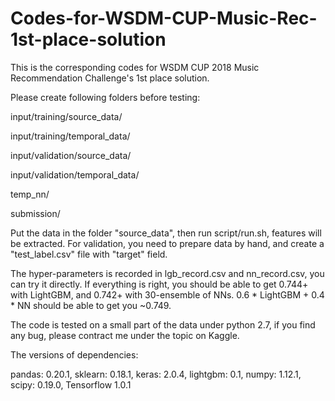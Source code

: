 # Codes-for-WSDM-CUP-Music-Rec-1st-place-solution

This is the corresponding codes for WSDM CUP 2018 Music Recommendation Challenge's 1st place solution.

Please create following folders before testing:

input/training/source_data/

input/training/temporal_data/

input/validation/source_data/

input/validation/temporal_data/

temp_nn/

submission/

Put the data in the folder "source_data", then run script/run.sh, features will be extracted. For validation, you need to prepare data by hand, and create a "test_label.csv" file with "target" field.

The hyper-parameters is recorded in lgb_record.csv and nn_record.csv, you can try it directly. If everything is right, you should be able to get 0.744+ with LightGBM, and 0.742+ with 30-ensemble of NNs. 0.6 * LightGBM + 0.4 * NN should be able to get you ~0.749.

The code is tested on a small part of the data under python 2.7, if you find any bug, please contract me under the topic on Kaggle.

The versions of dependencies:

pandas: 0.20.1, sklearn: 0.18.1, keras: 2.0.4, lightgbm: 0.1, numpy: 1.12.1, scipy: 0.19.0, Tensorflow 1.0.1
